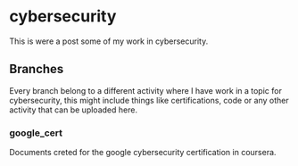# cybersecurity
This is were a post some of my work in cybersecurity.

## Branches
Every branch belong to a different activity where I have work in a topic for cybersecurity, this might include things like certifications, code or any other activity that can be uploaded here.

### google_cert
Documents creted for the google cybersecurity certification in coursera.
